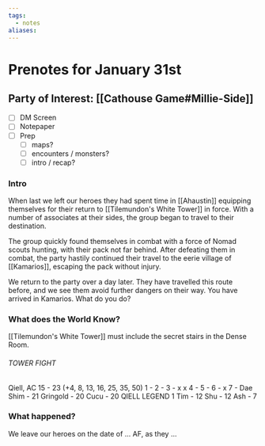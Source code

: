 ```yaml
---
tags:
  - notes
aliases:
---
```


# Prenotes for January 31st
## Party of Interest: [[Cathouse Game#Millie-Side]]
- [ ] DM Screen
- [ ] Notepaper
- [ ] Prep
	- [ ] maps?
	- [ ] encounters / monsters?
	- [ ] intro / recap?

### Intro
When last we left our heroes they had spent time in [[Ahaustin]] equipping themselves for their return to [[Tilemundon's White Tower]] in force. With a number of associates at their sides, the group began to travel to their destination.

The group quickly found themselves in combat with a force of Nomad scouts hunting, with their pack not far behind. After defeating them in combat, the party hastily continued their travel to the eerie village of [[Kamarios]], escaping the pack without injury.

We return to the party over a day later. They have travelled this route before, and we see them avoid further dangers on their way. You have arrived in Kamarios. What do you do?

### What does the World Know?

[[Tilemundon's White Tower]] must include the secret stairs in the Dense Room.


###### TOWER FIGHT
Qiell, AC 15 - 23 (+4, 8, 13, 16, 25, 35, 50)
1 -
2 -
3 - x x
4 -
5 -
6 - x
7 - 
Dae Shim - 21
Gringold - 20
Cucu - 20
QIELL LEGEND 1
Tim - 12
Shu - 12
Ash - 7


### What happened?


We leave our heroes on the date of ... AF, as they ...